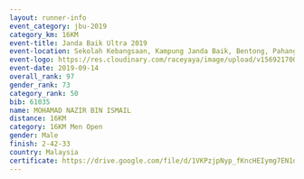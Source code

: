 ```yaml
---
layout: runner-info 
event_category: jbu-2019 
category_km: 16KM 
event-title: Janda Baik Ultra 2019 
event-location: Sekolah Kebangsaan, Kampung Janda Baik, Bentong, Pahang, Malaysia 
event-logo: https://res.cloudinary.com/raceyaya/image/upload/v1569217009/logo/janda-baik_vch1pc.jpg 
event-date: 2019-09-14
overall_rank: 97
gender_rank: 73
category_rank: 50
bib: 61035
name: MOHAMAD NAZIR BIN ISMAIL
distance: 16KM
category: 16KM Men Open
gender: Male
finish: 2-42-33
country: Malaysia
certificate: https://drive.google.com/file/d/1VKPzjpNyp_fKncHEIymg7EN1qi5bQfZ2/view?usp=sharing
---
```

